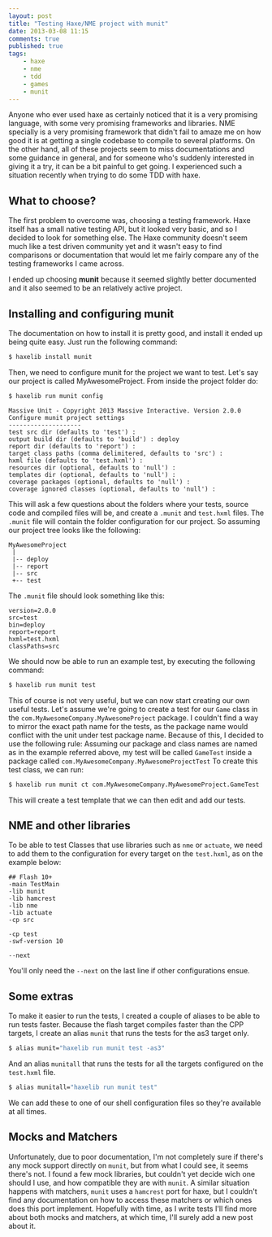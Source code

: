 ```yaml
---
layout: post
title: "Testing Haxe/NME project with munit"
date: 2013-03-08 11:15
comments: true
published: true
tags:
    - haxe
    - nme
    - tdd
    - games
    - munit
---
```


Anyone who ever used haxe as certainly noticed that it is a very promising language, with some very promising frameworks and libraries. NME specially is a very promising framework that didn't fail to amaze me on how good it is at getting a single codebase to compile to several platforms.
On the other hand, all of these projects seem to miss documentations and some guidance in general, and for someone who's suddenly interested in giving it a try, it can be a bit painful to get going. I experienced such a situation recently when trying to do some TDD with haxe.

## What to choose? ##

The first problem to overcome was, choosing a testing framework. Haxe itself has a small native testing API, but it looked very basic, and so I decided to look for something else. The Haxe community doesn't seem much like a test driven community yet and it wasn't easy to find comparisons or documentation that would let me fairly compare any of the testing frameworks I came across.

I ended up choosing **munit** because it seemed slightly better documented and it also seemed to be an relatively active project.

## Installing and configuring munit ##

The documentation on how to install it is pretty good, and install it ended up being quite easy. Just run the following command:

``` bash
$ haxelib install munit
```

Then, we need to configure munit for the project we want to test. Let's say our project is called MyAwesomeProject. From inside the project folder do:

``` bash
$ haxelib run munit config
```
    Massive Unit - Copyright 2013 Massive Interactive. Version 2.0.0
    Configure munit project settings
    --------------------
    test src dir (defaults to 'test') :
    output build dir (defaults to 'build') : deploy
    report dir (defaults to 'report') :
    target class paths (comma delimitered, defaults to 'src') :
    hxml file (defaults to 'test.hxml') :
    resources dir (optional, defaults to 'null') :
    templates dir (optional, defaults to 'null') :
    coverage packages (optional, defaults to 'null') :
    coverage ignored classes (optional, defaults to 'null') :

This will ask a few questions about the folders where your tests, source code and compiled files will be, and create a `.munit` and `test.hxml` files.
The `.munit` file will contain the folder configuration for our project. So assuming our project tree looks like the following:

    MyAwesomeProject
     |
     |-- deploy
     |-- report
     |-- src
     +-- test

The `.munit` file should look something like this:

```
version=2.0.0
src=test
bin=deploy
report=report
hxml=test.hxml
classPaths=src
```

We should now be able to run an example test, by executing the following command:

``` bash
$ haxelib run munit test
```

This of course is not very useful, but we can now start creating our own useful tests.
Let's assume we're going to create a test for our `Game` class in the `com.MyAwesomeCompany.MyAwesomeProject` package. I couldn't find a way to mirror the exact path name for the tests, as the package name would conflict with the unit under test package name. Because of this, I decided to use the following rule: Assuming our package and class names are named as in the example referred above, my test will be called `GameTest` inside a package called `com.MyAwesomeCompany.MyAwesomeProjectTest`
To create this test class, we can run:

``` bash
$ haxelib run munit ct com.MyAwesomeCompany.MyAwesomeProject.GameTest
```
This will create a test template that we can then edit and add our tests.

## NME and other libraries ##

To be able to test Classes that use libraries such as `nme` or `actuate`, we need to add them to the configuration for every target on the `test.hxml`, as on the example below:

    ## Flash 10+
    -main TestMain
    -lib munit
    -lib hamcrest
    -lib nme
    -lib actuate
    -cp src

    -cp test
    -swf-version 10

    --next

You'll only need the `--next` on the last line if other configurations ensue.

## Some extras ##

To make it easier to run the tests, I created a couple of aliases to be able to run tests faster. Because the flash target compiles faster than the CPP targets, I create an alias `munit` that runs the tests for the as3 target only.

``` bash
$ alias munit="haxelib run munit test -as3"
```

And an alias `munitall` that runs the tests for all the targets configured on the `test.hxml` file.

``` bash
$ alias munitall="haxelib run munit test"
```

We can add these to one of our shell configuration files so they're available at all times.

## Mocks and Matchers ##

Unfortunately, due to poor documentation, I'm not completely sure if there's any mock support directly on `munit`, but from what I could see, it seems there's not. I found a few mock libraries, but couldn't yet decide wich one should I use, and how compatible they are with `munit`.
A similar situation happens with matchers, `munit` uses a `hamcrest` port for haxe, but I couldn't find any documentation on how to access these matchers or which ones does this port implement. Hopefully with time, as I write tests I'll find more about both mocks and matchers, at which time, I'll surely add a new post about it.
